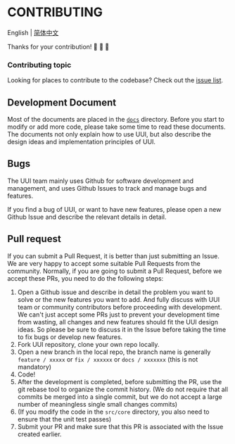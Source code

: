 # CONTRIBUTING

English | [简体中文](https://github.com/HackPlan/UUI/blob/master/docs/CONTRIBUTING.zh-CN.md)

Thanks for your contribution! 🎉 🎊 🥳

### Contributing topic

Looking for places to contribute to the codebase? Check out the [issue list](https://github.com/HackPlan/UUI/issues).

## Development Document

Most of the documents are placed in the [`docs`](https://github.com/HackPlan/UUI/tree/master/docs) directory. Before you start to modify or add more code, please take some time to read these documents. The documents not only explain how to use UUI, but also describe the design ideas and implementation principles of UUI.

## Bugs

The UUI team mainly uses Github for software development and management, and uses Github Issues to track and manage bugs and features.

If you find a bug of UUI, or want to have new features, please open a new Github Issue and describe the relevant details in detail.

## Pull request

If you can submit a Pull Request, it is better than just submitting an Issue. We are very happy to accept some suitable Pull Requests from the community. Normally, if you are going to submit a Pull Request, before we accept these PRs, you need to do the following steps:

1. Open a Github issue and describe in detail the problem you want to solve or the new features you want to add. And fully discuss with UUI team or community contributors before proceeding with development. We can't just accept some PRs just to prevent your development time from wasting, all changes and new features should fit the UUI design ideas. So please be sure to discuss it in the Issue before taking the time to fix bugs or develop new features.
2. Fork UUI repository, clone your own repo locally.
3. Open a new branch in the local repo, the branch name is generally `feature / xxxxx` or `fix / xxxxxx` or `docs / xxxxxxx` (this is not mandatory)
4. Code!
5. After the development is completed, before submitting the PR, use the git rebase tool to organize the commit history. (We do not require that all commits be merged into a single commit, but we do not accept a large number of meaningless single small changes commits)
6. (If you modify the code in the `src/core` directory, you also need to ensure that the unit test passes)
7. Submit your PR and make sure that this PR is associated with the Issue created earlier.
